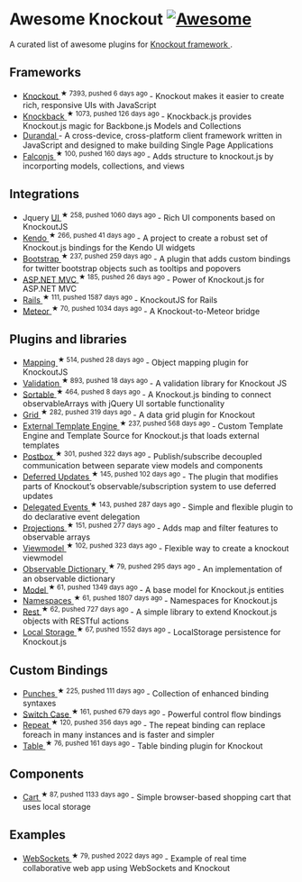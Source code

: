 <h1>
 Awesome Knockout
 <a href="https://github.com/sindresorhus/awesome">
  <img alt="Awesome" src="https://cdn.rawgit.com/sindresorhus/awesome/d7305f38d29fed78fa85652e3a63e154dd8e8829/media/badge.svg"/>
 </a>
</h1>
<p>
 A curated list of awesome plugins for
 <a href="http://knockoutjs.com/">
  Knockout framework
 </a>
 .
</p>
<h2>
 Frameworks
</h2>
<ul>
 <li>
  <a href="https://github.com/knockout/knockout">
   Knockout
  </a>
  <sup>
   &#9733 7393, pushed 6 days ago
  </sup>
  - Knockout makes it easier to create rich, responsive UIs with JavaScript
 </li>
 <li>
  <a href="https://github.com/kmalakoff/knockback">
   Knockback
  </a>
  <sup>
   &#9733 1073, pushed 126 days ago
  </sup>
  - Knockback.js provides Knockout.js magic for Backbone.js Models and Collections
 </li>
 <li>
  <a href="https://github.com/BlueSpire/Durandal/">
   Durandal
  </a>
  - A cross-device, cross-platform client framework written in JavaScript and designed to make building Single Page Applications
 </li>
 <li>
  <a href="https://github.com/stoodder/falconjs">
   Falconjs
  </a>
  <sup>
   &#9733 100, pushed 160 days ago
  </sup>
  - Adds structure to knockout.js by incorporting models, collections, and views
 </li>
</ul>
<h2>
 Integrations
</h2>
<ul>
 <li>
  Jquery
  <a href="https://github.com/madcapnmckay/Knockout-UI">
   UI
  </a>
  <sup>
   &#9733 258, pushed 1060 days ago
  </sup>
  - Rich UI components based on KnockoutJS
 </li>
 <li>
  <a href="https://github.com/kendo-labs/knockout-kendo">
   Kendo
  </a>
  <sup>
   &#9733 266, pushed 41 days ago
  </sup>
  - A project to create a robust set of Knockout.js bindings for the Kendo UI widgets
 </li>
 <li>
  <a href="https://github.com/billpull/knockout-bootstrap">
   Bootstrap
  </a>
  <sup>
   &#9733 237, pushed 259 days ago
  </sup>
  - A plugin that adds custom bindings for twitter bootstrap objects such as tooltips and popovers
 </li>
 <li>
  <a href="https://github.com/AndreyAkinshin/knockout-mvc">
   ASP.NET MVC
  </a>
  <sup>
   &#9733 185, pushed 26 days ago
  </sup>
  - Power of Knockout.js for ASP.NET MVC
 </li>
 <li>
  <a href="https://github.com/dnagir/knockout-rails">
   Rails
  </a>
  <sup>
   &#9733 111, pushed 1587 days ago
  </sup>
  - KnockoutJS for Rails
 </li>
 <li>
  <a href="https://github.com/steveluscher/knockout.meteor">
   Meteor
  </a>
  <sup>
   &#9733 70, pushed 1034 days ago
  </sup>
  - A Knockout-to-Meteor bridge
 </li>
</ul>
<h2>
 Plugins and libraries
</h2>
<ul>
 <li>
  <a href="https://github.com/SteveSanderson/knockout.mapping">
   Mapping
  </a>
  <sup>
   &#9733 514, pushed 28 days ago
  </sup>
  - Object mapping plugin for KnockoutJS
 </li>
 <li>
  <a href="https://github.com/Knockout-Contrib/Knockout-Validation">
   Validation
  </a>
  <sup>
   &#9733 893, pushed 18 days ago
  </sup>
  - A validation library for Knockout JS
 </li>
 <li>
  <a href="https://github.com/rniemeyer/knockout-sortable">
   Sortable
  </a>
  <sup>
   &#9733 464, pushed 8 days ago
  </sup>
  - A Knockout.js binding to connect observableArrays with jQuery UI sortable functionality
 </li>
 <li>
  <a href="https://github.com/Knockout-Contrib/KoGrid">
   Grid
  </a>
  <sup>
   &#9733 282, pushed 319 days ago
  </sup>
  - A data grid plugin for Knockout
 </li>
 <li>
  <a href="https://github.com/ifandelse/Knockout.js-External-Template-Engine">
   External Template Engine
  </a>
  <sup>
   &#9733 237, pushed 568 days ago
  </sup>
  - Custom Template Engine and Template Source for Knockout.js that loads external templates
 </li>
 <li>
  <a href="https://github.com/rniemeyer/knockout-postbox">
   Postbox
  </a>
  <sup>
   &#9733 301, pushed 322 days ago
  </sup>
  - Publish/subscribe decoupled communication between separate view models and components
 </li>
 <li>
  <a href="https://github.com/mbest/knockout-deferred-updates">
   Deferred Updates
  </a>
  <sup>
   &#9733 145, pushed 102 days ago
  </sup>
  - The plugin that modifies parts of Knockout’s observable/subscription system to use deferred updates
 </li>
 <li>
  <a href="https://github.com/rniemeyer/knockout-delegatedEvents">
   Delegated Events
  </a>
  <sup>
   &#9733 143, pushed 287 days ago
  </sup>
  - Simple and flexible plugin to do declarative event delegation
 </li>
 <li>
  <a href="https://github.com/SteveSanderson/knockout-projections">
   Projections
  </a>
  <sup>
   &#9733 151, pushed 277 days ago
  </sup>
  - Adds map and filter features to observable arrays
 </li>
 <li>
  <a href="https://github.com/coderenaissance/knockout.viewmodel">
   Viewmodel
  </a>
  <sup>
   &#9733 102, pushed 323 days ago
  </sup>
  - Flexible way to create a knockout viewmodel
 </li>
 <li>
  <a href="https://github.com/jamesfoster/knockout.observableDictionary">
   Observable Dictionary
  </a>
  <sup>
   &#9733 79, pushed 295 days ago
  </sup>
  - An implementation of an observable dictionary
 </li>
 <li>
  <a href="https://github.com/thelinuxlich/knockout.model">
   Model
  </a>
  <sup>
   &#9733 61, pushed 1349 days ago
  </sup>
  - A base model for Knockout.js entities
 </li>
 <li>
  <a href="https://github.com/hunterloftis/knockout.namespaces">
   Namespaces
  </a>
  <sup>
   &#9733 61, pushed 1807 days ago
  </sup>
  - Namespaces for Knockout.js
 </li>
 <li>
  <a href="https://github.com/frapontillo/knockout-rest">
   Rest
  </a>
  <sup>
   &#9733 62, pushed 727 days ago
  </sup>
  - A simple library to extend Knockout.js objects with RESTful actions
 </li>
 <li>
  <a href="https://github.com/jimrhoskins/knockout.localStorage">
   Local Storage
  </a>
  <sup>
   &#9733 67, pushed 1552 days ago
  </sup>
  - LocalStorage persistence for Knockout.js
 </li>
</ul>
<h2>
 Custom Bindings
</h2>
<ul>
 <li>
  <a href="https://github.com/mbest/knockout.punches">
   Punches
  </a>
  <sup>
   &#9733 225, pushed 111 days ago
  </sup>
  - Collection of enhanced binding syntaxes
 </li>
 <li>
  <a href="https://github.com/mbest/knockout-switch-case">
   Switch Case
  </a>
  <sup>
   &#9733 161, pushed 679 days ago
  </sup>
  - Powerful control flow bindings
 </li>
 <li>
  <a href="https://github.com/mbest/knockout-repeat">
   Repeat
  </a>
  <sup>
   &#9733 120, pushed 356 days ago
  </sup>
  - The repeat binding can replace foreach in many instances and is faster and simpler
 </li>
 <li>
  <a href="https://github.com/mbest/knockout-table">
   Table
  </a>
  <sup>
   &#9733 76, pushed 161 days ago
  </sup>
  - Table binding plugin for Knockout
 </li>
</ul>
<h2>
 Components
</h2>
<ul>
 <li>
  <a href="https://github.com/robconery/knockout-cart">
   Cart
  </a>
  <sup>
   &#9733 87, pushed 1133 days ago
  </sup>
  - Simple browser-based shopping cart that uses local storage
 </li>
</ul>
<h2>
 Examples
</h2>
<ul>
 <li>
  <a href="https://github.com/carlhoerberg/knockout-websocket-example">
   WebSockets
  </a>
  <sup>
   &#9733 79, pushed 2022 days ago
  </sup>
  - Example of real time collaborative web app using WebSockets and Knockout
 </li>
</ul>
